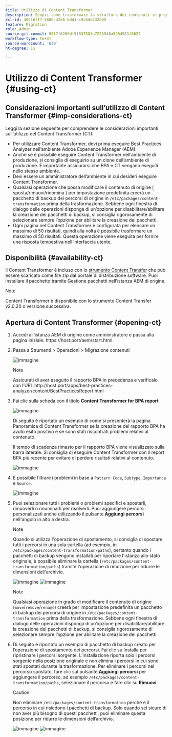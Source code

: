 ```yaml
---
title: Utilizzo di Content Transformer
description: Scopri come trasformare la struttura dei contenuti in preparazione alla migrazione ad AEM as a Cloud Service.
exl-id: 40516ff7-5686-42e6-bdd1-c9c6de432b09
feature: Migration
role: Admin
source-git-commit: 90f7f6209df5f837583a7225940a5984551f6622
workflow-type: tm+mt
source-wordcount: '630'
ht-degree: 1%

---
```


# Utilizzo di Content Transformer {#using-ct}

## Considerazioni importanti sull’utilizzo di Content Transformer {#imp-considerations-ct}

Leggi la sezione seguente per comprendere le considerazioni importanti sull’utilizzo del Content Transformer (CT):

* Per utilizzare Content Transformer, devi prima eseguire Best Practices Analyzer nell’ambiente Adobe Experience Manager (AEM).
* Anche se è possibile eseguire Content Transformer nell’ambiente di produzione, si consiglia di eseguirlo su un clone dell’ambiente di produzione. È importante assicurarsi che BPA e CT vengano eseguiti nello stesso ambiente.
* Devi essere un amministratore dell’ambiente in cui desideri eseguire Content Transformer.
* Qualsiasi operazione che possa modificare il contenuto di origine ( sposta/rimuovi/rinomina ) per impostazione predefinita creerà un pacchetto di backup dei percorsi di origine in `/etc/packages/content-transformation` prima della trasformazione. Sebbene ogni finestra di dialogo delle operazioni disponga di un’opzione per disabilitare/abilitare la creazione dei pacchetti di backup, si consiglia rigorosamente di selezionare sempre l’opzione per abilitare la creazione dei pacchetti.
* Ogni pagina nel Content Transformer è configurata per elencare un massimo di 50 risultati, quindi alla volta è possibile trasformare un massimo di 50 risultati. Questa operazione viene eseguita per fornire una risposta tempestiva nell’interfaccia utente.

## Disponibilità {#availability-ct}

Il Content Transformer è incluso con lo [strumento Content Transfer](/help/journey-migration/content-transfer-tool/using-content-transfer-tool/getting-started-content-transfer-tool.md) che può essere scaricato come file zip dal portale di distribuzione software. Puoi installare il pacchetto tramite Gestione pacchetti nell’istanza AEM di origine.

>[!NOTE]
>Content Transformer è disponibile con lo strumento Content Transfer v2.0.20 o versione successiva.

## Apertura di Content Transformer {#opening-ct}

1. Accedi all’istanza AEM di origine come amministratore e passa alla pagina iniziale: https://host:port/aem/start.html.
1. Passa a Strumenti > Operazioni > Migrazione contenuti

   ![immagine](/help/journey-migration/content-transformer/assets/ct-1.png)

   >[!NOTE]
   > Assicurati di aver eseguito il rapporto BPA in precedenza e verificalo con l’URL http://host:port/apps/best-practices-analyzer/content/BestPracticesReport.html

1. Fai clic sulla scheda con il titolo **Content Transformer for BPA report**

   ![immagine](/help/journey-migration/content-transformer/assets/ct-2.png)

   Di seguito è riportato un esempio di come si presenterà la pagina Panoramica di Content Transformer se la creazione del rapporto BPA ha avuto esito positivo e se sono stati riscontrati problemi relativi al contenuto.

   Il tempo di scadenza rimasto per il rapporto BPA viene visualizzato sulla barra laterale. Si consiglia di eseguire Content Transformer con il report BPA più recente per evitare di perdere risultati relativi al contenuto.

   ![immagine](/help/journey-migration/content-transformer/assets/ct-3.png)

1. È possibile filtrare i problemi in base a `Pattern Code`, `Subtype`, `Importance` e `Source`.

   ![immagine](/help/journey-migration/content-transformer/assets/ct-4.png)

1. Puoi selezionare tutti i problemi o problemi specifici e spostarli, rimuoverli o rinominarli per risolverli. Puoi aggiungere percorsi personalizzati anche utilizzando il pulsante **Aggiungi percorsi** nell&#39;angolo in alto a destra.

   >[!NOTE]
   > Quando si utilizza l&#39;operazione di spostamento, si consiglia di spostare tutti i percorsi in una sola cartella (ad esempio, in `/etc/packages/content-transformation/paths`), pertanto quando i pacchetti di backup vengono installati per riportare l&#39;istanza allo stato originale, è possibile eliminare la cartella (`/etc/packages/content-transformation/paths`) tramite l&#39;operazione di rimozione per ridurre le dimensioni dell&#39;archivio.

   ![immagine](/help/journey-migration/content-transformer/assets/ct-5.png)
   ![immagine](/help/journey-migration/content-transformer/assets/ct-6.png)

   >[!NOTE]
   > Qualsiasi operazione in grado di modificare il contenuto di origine (`move`/`remove`/`rename`) creerà per impostazione predefinita un pacchetto di backup dei percorsi di origine in `/etc/packages/content-transformation` prima della trasformazione. Sebbene ogni finestra di dialogo delle operazioni disponga di un’opzione per disabilitare/abilitare la creazione dei pacchetti di backup, si consiglia rigorosamente di selezionare sempre l’opzione per abilitare la creazione dei pacchetti.

1. Di seguito è riportato un esempio di pacchetto di backup creato per l’operazione di spostamento dei percorsi. Fai clic su Installa per ripristinare i percorsi sorgente. L’installazione riporta solo i percorsi sorgente nella posizione originale e non elimina i percorsi in cui sono stati spostati durante la trasformazione. Per eliminare i percorsi nel percorso spostato, fare clic sul pulsante **Aggiungi percorsi** per aggiungere il percorso, ad esempio `/etc/packages/content-transformation/paths`, selezionare il percorso e fare clic su **Rimuovi**.

   >[!CAUTION]
   > Non eliminare `/etc/packages/content-transformation` perché è il percorso in cui risiedono i pacchetti di backup. Solo quando sei sicuro di non aver più bisogno di questi pacchetti, puoi eliminare questa posizione per ridurre le dimensioni dell’archivio.

   ![immagine](/help/journey-migration/content-transformer/assets/ct-7.png)
   ![immagine](/help/journey-migration/content-transformer/assets/ct-8.png)
